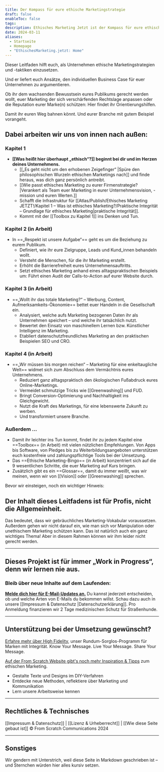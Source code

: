```yaml
---
title: Der Kompass für eure ethische Marketingstrategie
draft: false
enableToc: false
tags: 
description: Ethisches Marketing Jetzt ist der Kompass für eure ethische Marketingstrategie – für dich und dein Unternehmen.
date: 2024-03-11
aliases:
  - Startseite
  - Homepage
  - "EthischesMarketing.jetzt: Home"
---
```

Dieser Leitfaden hilft euch, als Unternehmen ethische Marketingstrategien und -taktiken einzusetzen. 

Und er liefert euch Ansätze, den individuellen Business Case für euer Unternehmen zu argumentieren.

Ob ihr dem wachsenden Bewusstsein eures Publikums gerecht werden wollt, euer Marketing der sich verschärfenden Rechtslage anpassen oder die Reputation eurer Marke(n) schützen: Hier findet ihr Orientierungshilfen.

Damit ihr euren Weg bahnen könnt. Und eurer Branche mit gutem Beispiel vorangeht.

## Dabei arbeiten wir uns von innen nach außen:

### Kapitel 1

- **[[Was heißt hier überhaupt „ethisch“?]] beginnt bei dir und im Herzen deines Unternehmens.** 
	- [[„Es geht nicht um den erhobenen Zeigefinger“ |Spüre den philosophischen Wurzeln ethischen Marketings nach]] und finde heraus, was dich ganz persönlich antreibt.
	- [[Wie passt ethisches Marketing zu eurer Firmenstrategie? |Verankert als Team euer Marketing in eurer Unternehmensvision, -mission und euren Werten.]] 
	- Schafft die Infrastruktur für [[Atlas/Publish/Ethisches Marketing JETZT!/Kapitel 1 – Was ist ethisches Marketing?/Praktische Integrität – Grundlage für ethisches Marketing|praktische Integrität]].
	- Kommt mit der [[Toolbox zu Kapitel 1]] ins Denken und Tun.

### Kapitel 2 (in Arbeit)

- In ==„Respekt ist unsere Aufgabe“== geht es um die Beziehung zu eurem Publikum.
	- Definiert, wie ihr eure Zielgruppe, Leads und Kund_innen behandeln wollt. 
	- Versteht die Menschen, für die ihr Marketing erstellt. 
	- Erhöht die Barrierefreiheit eures Unternehmensauftritts. 
	- Setzt ethisches Marketing anhand eines alltagspraktischen Beispiels um: Führt einen Audit der Calls-to-Action auf eurer Website durch.

### Kapitel 3 (in Arbeit)

- ==„Wollt ihr das totale Marketing?“ – Werbung, Content, Aufmerksamkeits-Ökonomie== bettet euer Handeln in die Gesellschaft ein.
	- Analysiert, welche aufs Marketing bezogenen Daten ihr als Unternehmen speichert – und welche ihr tatsächlich nutzt.
	- Bewertet den Einsatz von maschinellem Lernen bzw. Künstlicher Intelligenz im Marketing. 
	- Etabliert datenschutzfreundliches Marketing an den praktischen Beispielen SEO und CRO.

### Kapitel 4 (in Arbeit)

- ==„Wir müssen bis morgen reichen“ – Marketing für eine enkeltaugliche Welt== widmet sich zum Abschluss dem Vermächtnis eures Unternehmens.
	- Reduziert ganz alltagspraktisch den ökologischen Fußabdruck eures Online-Marketings. 
	- Vermeidet schmutzige Tricks wie [[Greenwashing]] und FUD.
	- Bringt Conversion-Optimierung und Nachhaltigkeit ins Gleichgewicht. 
	- Nutzt die Kraft des Marketings, für eine lebenswerte Zukunft zu werben. 
	- Und transformiert unsere Branche.

### Außerdem ...

- Damit ihr leichter ins Tun kommt, findet ihr zu jedem Kapitel eine ==Toolbox== (in Arbeit) mit vielen nützlichen Empfehlungen. Von Apps bis Software, von Pledges bis zu Weiterbildungsangeboten unterstützen euch kostenfreie und zahlungspflichtige Tools bei der Umsetzung.
- Das ==Ethische Marketing-Bingo== (in Arbeit) konzentriert sich auf die 9 wesentlichen Schritte, die euer Marketing auf Kurs bringen.
- Zusätzlich gibt es ein ==Glossar==, damit du immer weißt, was wir meinen, wenn wir von [[Vision]] oder [[Greenwashing]] sprechen.

Bevor wir einsteigen, noch ein wichtiger Hinweis:

## Der Inhalt dieses Leitfadens ist für Profis, nicht die Allgemeinheit.

Das bedeutet, dass wir gebräuchliches Marketing-Vokabular voraussetzen. Außerdem gehen wir nicht darauf ein, wie man sich vor Manipulation oder unethischem Marketing schützen kann. Das ist natürlich auch ein ganz wichtiges Thema! Aber in diesem Rahmen können wir ihm leider nicht gerecht werden.

***

## Dieses Projekt ist für immer „Work in Progress“, denn wir lernen nie aus.

### Bleib über neue Inhalte auf dem Laufenden:

[**Melde dich hier für E-Mail-Updates an.**](https://subscribepage.io/E2vu4J) Du kannst jederzeit entscheiden, ob und welche Arten von E-Mails du bekommen willst. Schau dazu auch in unsere [[Impressum & Datenschutz |Datenschutzerklärung]].
Pro Anmeldung finanzieren wir 2 Tage medizinischen Schutz für Straßenhunde.

***

## Unterstützung bei der Umsetzung gewünscht?

[Erfahre mehr über High Fidelity](https://from-scratch.net/de/arbeite-mit-uns/high-fidelity-kommunikation-programm/), unser Rundum-Sorglos-Programm für Marken mit Integrität. Know Your Message. Live Your Message. Share Your Message.

[Auf der From Scratch Website gibt's noch mehr Inspiration & Tipps](https://from-scratch.net/de/tipps/) zum ethischen Marketing. 
- Gestalte Texte und Designs im DIY-Verfahren
- Entdecke neue Methoden, reflektiere über Marketing und Kommunikation
- Lern unsere Arbeitsweise kennen

***

## Rechtliches & Technisches

[[Impressum & Datenschutz]] | [[Lizenz & Urheberrecht]] | [[Wie diese Seite gebaut ist]]
© From Scratch Communications 2024

***

## Sonstiges

Wir gendern mit Unterstrich, weil diese Seite in Markdown geschrieben ist – und Sternchen würden hier alles kursiv setzen.
